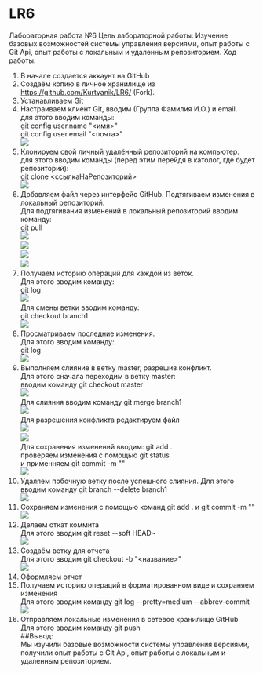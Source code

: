 # LR6
Лабораторная работа №6
Цель лабораторной работы:
Изучение базовых возможностей системы управления версиями, опыт работы с Git Api, опыт работы с локальным и удаленным репозиторием.
Ход работы:
1) В начале создается аккаунт на GitHub
2) Создаём копию в личное хранилище из https://github.com/Kurtyanik/LR6/ (Fork).
3) Устанавливаем Git
4) Настраиваем клиент Git, вводим (Группа Фамилия И.О.) и email.  
  для этого вводим команды:  
  git config user.name "<имя>"  
  git config user.email "<почта>"  
  ![](https://github.com/LorDanielle/LR6/blob/master/Screenshots/1.jpg)  
5) Клонируем свой личный удалённый репозиторий на компьютер.  
   для этого вводим команды (перед этим перейдя в католог, где будет репозиторий):  
   git clone <ссылкаНаРепозиторий>  
   ![](https://github.com/LorDanielle/LR6/blob/master/Screenshots/2.png)  
6) Добавляем файл через интерфейс GitHub. Подтягиваем изменения в локальный репозиторий.  
  Для подтягивания изменений в локальный репозиторий вводим команду:  
  git pull  
  ![](https://github.com/LorDanielle/LR6/blob/master/Screenshots/3.png)  
  ![](https://github.com/LorDanielle/LR6/blob/master/Screenshots/4.png)  
  ![](https://github.com/LorDanielle/LR6/blob/master/Screenshots/5.png)  
  ![](https://github.com/LorDanielle/LR6/blob/master/Screenshots/6.png)  
7) Получаем историю операций для каждой из веток.  
  Для этого вводим команду:  
  git log  
  ![](https://github.com/LorDanielle/LR6/blob/master/Screenshots/7.png)  
  Для смены ветки вводим команду:  
  git checkout branch1  
  ![](https://github.com/LorDanielle/LR6/blob/master/Screenshots/8.png)  
8) Просматриваем последние изменения.  
  Для этого вводим команду:  
  git log  
  ![](https://github.com/LorDanielle/LR6/blob/master/Screenshots/9.png)  
9) Выполняем слияние в ветку master, разрешив конфликт.  
  Для этого сначала переходим в ветку master:  
  вводим команду git checkout master  
  ![](https://github.com/LorDanielle/LR6/blob/master/Screenshots/10.png)  
  Для слияния вводим команду git merge branch1  
  ![](https://github.com/LorDanielle/LR6/blob/master/Screenshots/11.png)  
  Для разрешения конфликта редактируем файл  
  ![](https://github.com/LorDanielle/LR6/blob/master/Screenshots/12.png)  
  ![](https://github.com/LorDanielle/LR6/blob/master/Screenshots/13.png)  
  Для сохранения изменений вводим: git add .  
  проверяем изменения с помощью git status  
  и применняем git commit -m "<Massage>"  
  ![](https://github.com/LorDanielle/LR6/blob/master/Screenshots/14.png)  
10) Удаляем побочную ветку после успешного слияния. 
  Для этого вводим команду git branch --delete branch1  
  ![](https://github.com/LorDanielle/LR6/blob/master/Screenshots/14.png) 
11) Сохраняем изменения с помощью команд git add . и git commit -m "<Massage>"  
  ![](https://github.com/LorDanielle/LR6/blob/master/Screenshots/15.png)  
12) Делаем откат коммита  
  Для этого вводим git reset --soft HEAD~  
  ![](https://github.com/LorDanielle/LR6/blob/master/Screenshots/16.png)  
13) Создаём ветку для отчета  
  Для этого вводим git checkout -b "<название>"  
  ![](https://github.com/LorDanielle/LR6/blob/master/Screenshots/17.png)  
14) Оформляем отчет  
15) Получаем историю операций в форматированном виде и сохраняем изменения  
  Для этого вводим команду git log --pretty=medium --abbrev-commit  
  ![](https://github.com/LorDanielle/LR6/blob/master/Screenshots/18.png)  
16) Отправляем локальные изменения в сетевое хранилище GitHub  
  Для этого вводим команду git push  
  ##Вывод:  
Мы изучили базовые возможности системы управления версиями, получили опыт работы с Git Api, опыт работы с локальным и удаленным репозиторием. 
